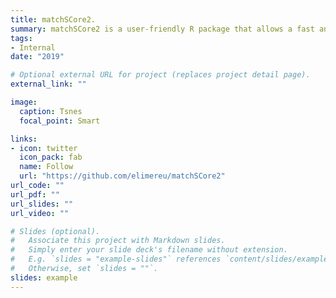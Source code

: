```yaml
---
title: matchSCore2.
summary: matchSCore2 is a user-friendly R package that allows a fast and robust annotation of cell identity by using a reference dataset.
tags:
- Internal
date: "2019"

# Optional external URL for project (replaces project detail page).
external_link: ""

image:
  caption: Tsnes
  focal_point: Smart

links:
- icon: twitter
  icon_pack: fab
  name: Follow
  url: "https://github.com/elimereu/matchSCore2"
url_code: ""
url_pdf: ""
url_slides: ""
url_video: ""

# Slides (optional).
#   Associate this project with Markdown slides.
#   Simply enter your slide deck's filename without extension.
#   E.g. `slides = "example-slides"` references `content/slides/example-slides.md`.
#   Otherwise, set `slides = ""`.
slides: example
---
```


